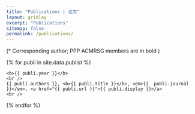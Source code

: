 ```yaml
---
title: "Publications | 论文"
layout: gridlay
excerpt: "Publications"
sitemap: false
permalink: /publications/
---
```


<p></p>

(* Corresponding author; PPP ACMRSG members are in bold )

<p></p>

{% for publi in site.data.publist %}


    <b>{{ publi.year }}</b>
    <br />  
    {{ publi.authors }}, <b>{{ publi.title }}</b>, <em>{{  publi.journal }}</em>, <a href="{{ publi.url }}">{{ publi.display }}</a>
    <br /> 


{% endfor %}
